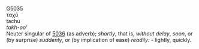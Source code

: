 G5035  
ταχύ  
tachu  
*takh-oo‘*  
Neuter singular of [5036](g5036) (as adverb); *shortly*, that is,
*without* *delay*, *soon*, or (by surprise) *suddenly*, or (by
implication of ease) *readily:* - lightly, quickly.  
